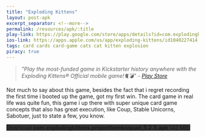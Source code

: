 ```yaml
---
title: "Exploding Kittens"
layout: post-apk
excerpt_separator: <!--more-->
permalink: /resources/apk/:title
play-link: https://play.google.com/store/apps/details?id=com.explodingkittens.projectbombsquad
ios-link: https://apps.apple.com/us/app/exploding-kittens/id1040227414
tags: card cards card-game cats cat kitten explosion
piracy: true
---
```


> _"Play the most-funded game in Kickstarter history anywhere with the Exploding Kittens® Official mobile game!🐈💣" - <a href="https://play.google.com/store/apps/details?id=com.explodingkittens.projectbombsquad" target="_blank">Play Store</a>_

Not much to say about this game, besides the fact that i regret recording the first time i booted up the game, got my first win. The card game in real life was quite fun, this game i up there with super unique card game concepts that also has great execution, like Coup, Stable Unicorns, Sabotuer, just to state a few, you know.

<div class="text-center">
    <a class="btn btn-dark btn-block w-100" onclick='apk("com.explodingkittens.projectbombsquad_5.2.5.apk")' style="text-decoration: none; background-color: #333;"> Download <b>com.explodingkittens.projectbombsquad_5.2.5.apk</b> (42 MB)</a>
</div>
